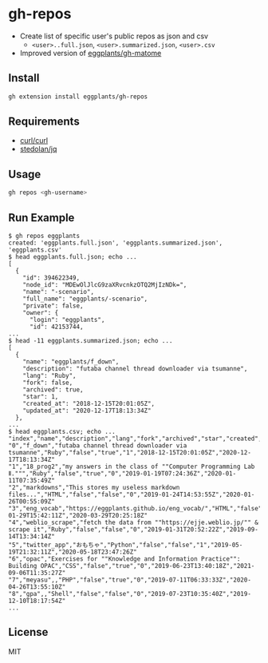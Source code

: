 # gh-repos

- Create list of specific user's public repos as json and csv
  - `<user>..full.json`, `<user>.summarized.json`, `<user>.csv`
- Improved version of [eggplants/gh-matome](https://github.com/eggplants/gh-matome)

## Install

```bash
gh extension install eggplants/gh-repos
```

## Requirements

- [curl/curl](https://github.com/curl/curl)
- [stedolan/jq](https://github.com/stedolan/jq)

## Usage

```bash
gh repos <gh-username>
```

## Run Example

```shellsession
$ gh repos eggplants
created: 'eggplants.full.json', 'eggplants.summarized.json', 'eggplants.csv'
$ head eggplants.full.json; echo ...
[
  {
    "id": 394622349,
    "node_id": "MDEwOlJlcG9zaXRvcnkzOTQ2MjIzNDk=",
    "name": "-scenario",
    "full_name": "eggplants/-scenario",
    "private": false,
    "owner": {
      "login": "eggplants",
      "id": 42153744,
...
$ head -11 eggplants.summarized.json; echo ...
[
  {
    "name": "eggplants/f_down",
    "description": "futaba channel thread downloader via tsumanne",
    "lang": "Ruby",
    "fork": false,
    "archived": true,
    "star": 1,
    "created_at": "2018-12-15T20:01:05Z",
    "updated_at": "2020-12-17T18:13:34Z"
  },
...
$ head eggplants.csv; echo ...
"index","name","description","lang","fork","archived","star","created","updated"
"0","f_down","futaba channel thread downloader via tsumanne","Ruby","false","true","1","2018-12-15T20:01:05Z","2020-12-17T18:13:34Z"
"1","18_prog2","my answers in the class of ""Computer Programming Lab Ⅱ.""","Ruby","false","true","0","2019-01-19T07:24:36Z","2020-01-11T07:35:49Z"
"2","markdowns","This stores my useless markdown files...","HTML","false","false","0","2019-01-24T14:53:55Z","2020-01-26T00:55:09Z"
"3","eng_vocab","https://eggplants.github.io/eng_vocab/","HTML","false","true","0","2019-01-29T15:42:11Z","2020-03-29T20:25:18Z"
"4","weblio_scrape","fetch the data from ""https://ejje.weblio.jp/"" & scrape it","Ruby","false","false","0","2019-01-31T20:52:22Z","2019-09-14T13:34:14Z"
"5","twitter_app","おもちゃ","Python","false","false","1","2019-05-19T21:32:11Z","2020-05-18T23:47:26Z"
"6","opac","Exercises for ""Knowledge and Information Practice"": Building OPAC","CSS","false","true","0","2019-06-23T13:40:18Z","2021-09-06T11:35:27Z"
"7","meyasu",,"PHP","false","true","0","2019-07-11T06:33:33Z","2020-04-26T13:55:10Z"
"8","gpa",,"Shell","false","false","0","2019-07-23T10:35:40Z","2019-12-10T18:17:54Z"
...
```

## License

MIT
